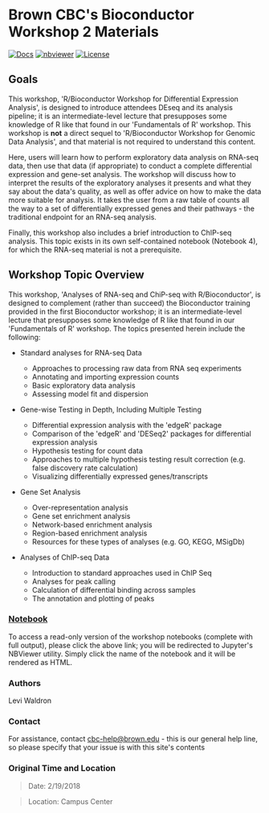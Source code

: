 # Brown CBC's Bioconductor Workshop 2 Materials

[![Docs](https://img.shields.io/badge/docs-stable-blue.svg?style=flat-square)](https://compbiocore.github.io/bioconductor-workshop-2)
[![nbviewer](https://img.shields.io/badge/jupyter_notebooks-nbviewer-purple.svg?style=flat-square)](http://nbviewer.jupyter.org/github/compbiocore/bioconductor-workshop-2/tree/master/docs/src/notebooks)
[![License](https://img.shields.io/aur/license/yaourt.svg)](https://raw.githubusercontent.com/compbiocore/bioconductor-workshop-2/master/LICENSE)


## Goals

This workshop, 'R/Bioconductor Workshop for Differential Expression Analysis', is designed to introduce attendees DEseq and its analysis pipeline; it is an intermediate-level lecture that presupposes some knowledge of R like that found in our 'Fundamentals of R' workshop.  This workshop is **not** a direct sequel to 'R/Bioconductor Workshop for Genomic Data Analysis', and that material is not required to understand this content.

Here, users will learn how to perform exploratory data analysis on RNA-seq data, then use that data (if appropriate) to conduct a complete differential expression and gene-set analysis.  The workshop will discuss how to interpret the results of the exploratory analyses it presents and what they say about the data's quality, as well as offer advice on how to make the data more suitable for analysis.  It takes the user from a raw table of counts all the way to a set of differentially expressed genes and their pathways - the traditional endpoint for an RNA-seq analysis.

Finally, this workshop also includes a brief introduction to ChIP-seq analysis.  This topic exists in its own self-contained notebook (Notebook 4), for which the RNA-seq material is not a prerequisite.


## Workshop Topic Overview

This workshop, 'Analyses of RNA-seq and ChiP-seq with R/Bioconductor', is designed to complement (rather than succeed) the Bioconductor training provided in the first Bioconductor workshop; it is an intermediate-level lecture that presupposes some knowledge of R like that found in our 'Fundamentals of R' workshop.  The topics presented herein include the following:

* Standard analyses for RNA-seq Data
    * Approaches to processing raw data from RNA seq experiments
    * Annotating and importing expression counts
    * Basic exploratory data analysis
    * Assessing model fit and dispersion

* Gene-wise Testing in Depth, Including Multiple Testing
    * Differential expression analysis with the 'edgeR' package
    * Comparison of the 'edgeR' and 'DESeq2' packages for differential expression analysis
    * Hypothesis testing for count data
    * Approaches to multiple hypothesis testing result correction (e.g. false discovery rate calculation)
    * Visualizing differentially expressed genes/transcripts

* Gene Set Analysis
    * Over-representation analysis
    * Gene set enrichment analysis
    * Network-based enrichment analysis
    * Region-based enrichment analysis
    * Resources for these types of analyses (e.g. GO, KEGG, MSigDb)

* Analyses of ChIP-seq Data
    * Introduction to standard approaches used in ChIP Seq
    * Analyses for peak calling
    * Calculation of differential binding across samples
    * The annotation and plotting of peaks


### **[Notebook](http://nbviewer.jupyter.org/github/compbiocore/bioconductor-workshop-2/tree/master/docs/src/notebooks)**

To access a read-only version of the workshop notebooks (complete with full output), please click the above link; you will be redirected to Jupyter's NBViewer utility.  Simply click the name of the notebook and it will be rendered as HTML.

### Authors

Levi Waldron

### Contact

For assistance, contact cbc-help@brown.edu - this is our general help line, so please specify that your issue is with this site's contents

### Original Time and Location

> Date: 2/19/2018

> Location: Campus Center